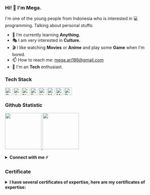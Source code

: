 ### Hi! 👋 I'm Mega.

I'm one of the young people from Indonesia who is interested in 💻 programming. Talking about personal stuffs:

- 🌱 I’m currently learning **Anything.**
- 🎭 I am very interested in **Culture.**
- 🎬 I like watching **Movies** or **Anime** and play some **Game** when I'm bored.
- 📫 How to reach me: mega.ari186@gmail.com
- 🤠 I'm an **Tech** enthusiast.

### Tech Stack

<p align="left">
<a href="https://golang.google.cn/" target="_blank" rel="noreferrer"><img align="left" title="Golang" src="https://ashitani.jp/golangtips/gopher.png" width="25px" height="25px" alt="Golang" /></a>
<a href="https://developer.mozilla.org/en-US/docs/Web/JavaScript" target="_blank" rel="noreferrer"><img align="left" title="JavaScript" src="https://raw.githubusercontent.com/danielcranney/readme-generator/main/public/icons/skills/javascript-colored.svg" width="25px" height="25px" alt="JavaScript" /></a>
<a href="https://nodejs.org/en/" target="_blank" rel="noreferrer"><img align="left" title="NodeJS" src="https://raw.githubusercontent.com/danielcranney/readme-generator/main/public/icons/skills/nodejs-colored.svg"width="25px" height="25px" alt="NodeJS" /></a>
<a href="https://expressjs.com/" target="_blank" rel="noreferrer"><img align="left" title="Express" src="https://raw.githubusercontent.com/danielcranney/readme-generator/main/public/icons/skills/express-colored.svg" width="25px" height="25px" alt="Express" /></a>
<a href="https://hapi.dev/" target="_blank" rel="noreferrer"><img align="left" title="Hapi (NodeJS HTTP Framework)" width="25px" height="25px" src="https://avatars.githubusercontent.com/u/3774533?s=200&v=4" /></a>
<a href="https://www.postgresql.org/" target="_blank" rel="noreferrer"><img title="PostgreSQL" src="https://raw.githubusercontent.com/danielcranney/readme-generator/main/public/icons/skills/postgresql-colored.svg" width="25px" height="25px" alt="PostgreSQL" /></a>
<a href="https://www.mysql.com/" target="_blank" rel="noreferrer"><img align="left" title="MySQL" src="https://pngimg.com/uploads/mysql/mysql_PNG23.png" width="25px" height="25px" alt="Mysql" /></a>
<a href="https://www.mongodb.com/" target="_blank" rel="noreferrer"><img align="left" title="MongoDB" src="https://raw.githubusercontent.com/danielcranney/readme-generator/main/public/icons/skills/mongodb-colored.svg" width="25px" height="25px" alt="MongoDB" /></a>
</p>

### Github Statistic

<p align="left">
<a href="https://github.com/megaariii">
  <img height="120em" src="https://github-readme-stats-eight-theta.vercel.app/api?username=megaariii&show_icons=true&theme=algolia&include_all_commits=true&count_private=true"/>
  <img height="120em" src="https://github-readme-stats-eight-theta.vercel.app/api/top-langs/?username=megaariii&layout=compact&langs_count=8&theme=algolia"/>
</a>
</p>

<details>
  <summary><strong>Connect with me ⚡️<strong></summary><br>

- Portfolio: [On Progress](https://www.google.com)
- LinkedIn: [linkedin.com/in/i-wayan-mega-arimerta-b95922200](https://www.linkedin.com/in/i-wayan-mega-arimerta-b95922200/)
- Instagram: [instagram.com/megaariii](https://www.instagram.com/megaariii)
  </details>

### Certificate

<details>
  <summary><strong>I have several certificates of expertise, here are my certificates of expertise:<strong></summary><br>

- [Responsive Web Design](https://www.freecodecamp.org/certification/megaariii/responsive-web-design) ~ freeCodeCamp
- [JavaScript Algorithms and Data Structures](https://www.freecodecamp.org/certification/megaariii/javascript-algorithms-and-data-structures) ~ freeCodeCamp
- [JavaScript](https://www.sololearn.com/certificates/course/en/24397451/1024/landscape/png) ~ SoloLearn
- [React + Redux](https://www.sololearn.com/Certificate/1097-24397451/jpg/) ~ SoloLearn
- [JavaScript (Basic)](https://www.hackerrank.com/certificates/a8bc67d6fae8) ~ HackerRank
  </details>
